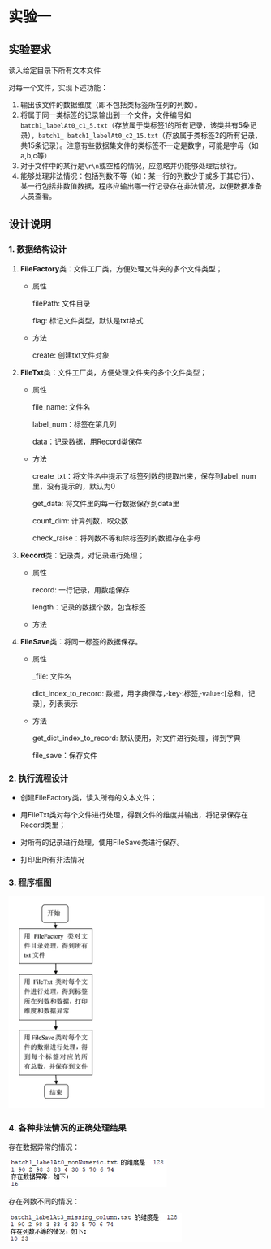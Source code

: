 # 实验一

## 实验要求

读入给定目录下所有文本文件

对每一个文件，实现下述功能：

1. 输出该文件的数据维度（即不包括类标签所在列的列数）。
2. 将属于同一类标签的记录输出到一个文件，文件编号如`batch1_labelAt0_c1_5.txt`（存放属于类标签1的所有记录，该类共有5条记录），`batch1_ batch1_labelAt0_c2_15.txt`（存放属于类标签2的所有记录，共15条记录）。注意有些数据集文件的类标签不一定是数字，可能是字母（如a,b,c等）
3. 对于文件中的某行是`\r\n`或空格的情况，应忽略并仍能够处理后续行。
4. 能够处理非法情况：包括列数不等（如：某一行的列数少于或多于其它行）、某一行包括非数值数据，程序应输出哪一行记录存在非法情况，以便数据准备人员查看。

## 设计说明

### 1. 数据结构设计

1. **FileFactory**类：文件工厂类，方便处理文件夹的多个文件类型；

   - 属性

     filePath: 文件目录

     flag: 标记文件类型，默认是txt格式

   - 方法

     create: 创建txt文件对象

2. **FileTxt**类：文件工厂类，方便处理文件夹的多个文件类型；

   - 属性

     file_name: 文件名

     label_num：标签在第几列

     data：记录数据，用Record类保存

   - 方法

     create_txt：将文件名中提示了标签列数的提取出来，保存到label_num里，没有提示的，默认为0

     get_data: 将文件里的每一行数据保存到data里

     count_dim: 计算列数，取众数

     check_raise：将列数不等和除标签列的数据存在字母

3. **Record**类：记录类，对记录进行处理；

   - 属性

     record: 一行记录，用数组保存

     length：记录的数据个数，包含标签

   - 方法

4. **FileSave**类：将同一标签的数据保存。

   - 属性

     _file: 文件名

     dict_index_to_record: 数据，用字典保存，·key·:标签,·value·:[总和，记录]，列表表示

   - 方法

     get_dict_index_to_record: 默认使用，对文件进行处理，得到字典

     file_save：保存文件

### 2. 执行流程设计

- 创建FileFactory类，读入所有的文本文件；

- 用FileTxt类对每个文件进行处理，得到文件的维度并输出，将记录保存在Record类里；

- 对所有的记录进行处理，使用FileSave类进行保存。

- 打印出所有非法情况

### 3. 程序框图

![程序框图](.\PIC\程序框图.png)

### 4. 各种非法情况的正确处理结果

存在数据异常的情况：

![结果_1](.\PIC\结果_1.png)

存在列数不同的情况：

![结果_2](.\PIC\结果_2.png)